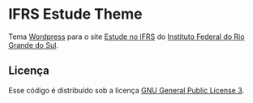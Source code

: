 # IFRS Estude Theme

Tema [Wordpress](https://wordpress.org/) para o site [Estude no IFRS](https://estude.ifrs.edu.br/) do [Instituto Federal do Rio Grande do Sul](https://ifrs.edu.br/).

## Licença

Esse código é distribuído sob a licença [GNU General Public License 3](http://www.gnu.org/licenses/gpl-3.0.txt).
